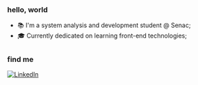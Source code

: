 ### hello, world


- 📚 I'm a system analysis and development student @ Senac;
- 🎓 Currently dedicated on learning front-end technologies;
##

### find me
[![LinkedIn](https://img.shields.io/badge/LinkedIn-black?style=flat&logo=Linkedin&logoColor=white&link=https://www.linkedin.com/in/lima-gus/)](https://www.linkedin.com/in/lima-gus)
